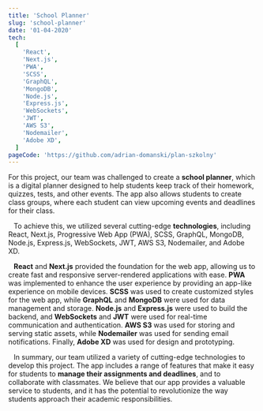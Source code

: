 ```yaml
---
title: 'School Planner'
slug: 'school-planner'
date: '01-04-2020'
tech:
  [
    'React',
    'Next.js',
    'PWA',
    'SCSS',
    'GraphQL',
    'MongoDB',
    'Node.js',
    'Express.js',
    'WebSockets',
    'JWT',
    'AWS S3',
    'Nodemailer',
    'Adobe XD',
  ]
pageCode: 'https://github.com/adrian-domanski/plan-szkolny'
---
```


For this project, our team was challenged to create a **school planner**, which is a digital planner designed to help students keep track of their homework, quizzes, tests, and other events. The app also allows students to create class groups, where each student can view upcoming events and deadlines for their class.  
` `  
` `
To achieve this, we utilized several cutting-edge **technologies**, including React, Next.js, Progressive Web App (PWA), SCSS, GraphQL, MongoDB, Node.js, Express.js, WebSockets, JWT, AWS S3, Nodemailer, and Adobe XD.  
` `  
` `
**React** and **Next.js** provided the foundation for the web app, allowing us to create fast and responsive server-rendered applications with ease. **PWA** was implemented to enhance the user experience by providing an app-like experience on mobile devices. **SCSS** was used to create customized styles for the web app, while **GraphQL** and **MongoDB** were used for data management and storage. **Node.js** and **Express.js** were used to build the backend, and **WebSockets** and **JWT** were used for real-time communication and authentication. **AWS S3** was used for storing and serving static assets, while **Nodemailer** was used for sending email notifications. Finally, **Adobe XD** was used for design and prototyping.  
` `  
` `
In summary, our team utilized a variety of cutting-edge technologies to develop this project. The app includes a range of features that make it easy for students to **manage their assignments and deadlines**, and to collaborate with classmates. We believe that our app provides a valuable service to students, and it has the potential to revolutionize the way students approach their academic responsibilities.
